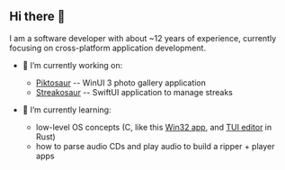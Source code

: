 ## Hi there 👋

I am a software developer with about ~12 years of experience, currently focusing on cross-platform application development.

- 🔭 I’m currently working on:
  - [Piktosaur](https://github.com/Bloomca/Piktosaur) -- WinUI 3 photo gallery application
  - [Streakosaur](https://github.com/Bloomca/Streakosaur) -- SwiftUI application to manage streaks
 
 - 🌱 I’m currently learning:
   - low-level OS concepts (C, like this [Win32 app](https://github.com/Bloomca/win32-pomodoro-timer), and [TUI editor](https://github.com/Bloomca/love) in Rust)
   - how to parse audio CDs and play audio to build a ripper + player apps

<!--
**Bloomca/Bloomca** is a ✨ _special_ ✨ repository because its `README.md` (this file) appears on your GitHub profile.

Here are some ideas to get you started:



- 👯 I’m looking to collaborate on ...
- 🤔 I’m looking for help with ...
- 💬 Ask me about ...
- 📫 How to reach me: ...
- 😄 Pronouns: ...
- ⚡ Fun fact: ...
-->
